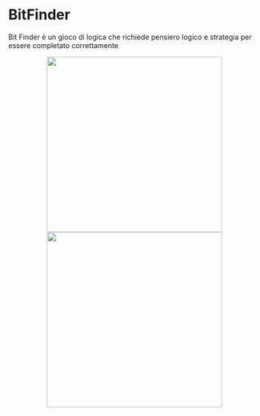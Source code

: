 # BitFinder
Bit Finder è un gioco di logica che richiede pensiero logico e strategia per essere completato correttamente

<center>

<img src="https://github.com/profmancusoa/BitFinder/assets/111191978/b4258ab0-1dd3-4362-9694-ea9ded20faf0" width=350>

<img src="https://github.com/profmancusoa/BitFinder/assets/111191978/572a1e7b-d915-4bef-8842-79f015e25392" width=350>

</center>
